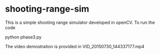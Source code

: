 # shooting-range-sim

This is a simple shooting range simulator developed in openCV. To run the code

python phase3.py

The video demostration is provided in VID_20150730_144337177.mp4
